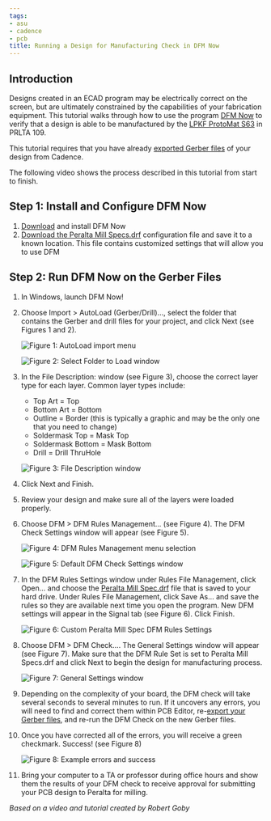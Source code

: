 ```yaml
---
tags:
- asu
- cadence
- pcb
title: Running a Design for Manufacturing Check in DFM Now
---
```


## Introduction

Designs created in an ECAD program may be electrically correct on the screen, but are ultimately constrained by the capabilities of your fabrication equipment. This tutorial walks through how to use the program [DFM Now](https://www.numericalinnovations.com/pages/dfm-now-free-gerber-viewer) to verify that a design is able to be manufactured by the [LPKF ProtoMat S63](https://www.lpkfusa.com/datasheets/prototyping/s63.pdf) in PRLTA 109.

This tutorial requires that you have already [exported Gerber files](/exporting-gerber-files-from-cadence-pcb-editor/) of your design from Cadence.

The following video shows the process described in this tutorial from start to finish.

## Step 1: Install and Configure DFM Now

1.  [Download](https://www.numericalinnovations.com/pages/dfm-now-download-now) and install DFM Now
2.  [Download the Peralta Mill Specs.drf](https://drive.google.com/open?id=0ByRWb7dgVD-rYlRJMWZZM0V4QXc) configuration file and save it to a known location. This file contains customized settings that will allow you to use DFM 

## Step 2: Run DFM Now on the Gerber Files

1.  In Windows, launch DFM Now!

2.  Choose Import > AutoLoad (Gerber/Drill)..., select the folder that contains the Gerber and drill files for your project, and click Next (see Figures 1 and 2).

     ![Figure 1: AutoLoad import menu](/larger/image0222.JPG)

     ![Figure 2: Select Folder to Load window](/larger/image0223.png)

3.  In the File Description: window (see Figure 3), choose the correct layer type for each layer. Common layer types include:

    -   Top Art = Top
    -   Bottom Art = Bottom
    -   Outline = Border (this is typically a graphic and may be the only one that you need to change)
    -   Soldermask Top = Mask Top
    -   Soldermask Bottom = Mask Bottom
    -   Drill = Drill ThruHole

    ![Figure 3: File Description window](/larger/image0224.JPG)
                      
4.  Click Next and Finish.
5.  Review your design and make sure all of the layers were loaded properly.
6.  Choose DFM > DFM Rules Management... (see Figure 4). The DFM Check Settings window will appear (see Figure 5).

    ![Figure 4: DFM Rules Management menu selection](/larger/image0225.JPG)

    ![Figure 5: Default DFM Check Settings window](/larger/image0226.JPG)

7.  In the DFM Rules Settings window under Rules File Management, click Open... and choose the [Peralta Mill Spec.drf](https://drive.google.com/open?id=0ByRWb7dgVD-rYlRJMWZZM0V4QXc) file that is saved to your hard drive. Under Rules File Management, click Save As... and save the rules so they are available next time you open the program. New DFM settings will appear in the Signal tab (see Figure 6). Click Finish.

    ![Figure 6: Custom Peralta Mill Spec DFM Rules Settings](/larger/image0227.png)
              
  
8.  Choose DFM > DFM Check.... The General Settings window will appear (see Figure 7). Make sure that the DFM Rule Set is set to Peralta Mill Specs.drf and click Next to begin the design for manufacturing process.

    ![Figure 7: General Settings window](/larger/image0228.png)
                        
  
9.  Depending on the complexity of your board, the DFM check will take several seconds to several minutes to run. If it uncovers any errors, you will need to find and correct them within PCB Editor, re-[export your Gerber files](/exporting-gerber-files-from-cadence-pcb-editor/), and re-run the DFM Check on the new Gerber files.

10. Once you have corrected all of the errors, you will receive a green checkmark. Success! (see Figure 8)

    ![Figure 8: Example errors and success](/larger/image0229.png)
                      
  
11. Bring your computer to a TA or professor during office hours and show them the results of your DFM check to receive approval for submitting your PCB design to Peralta for milling.

*Based on a video and tutorial created by Robert Goby*
